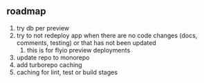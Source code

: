 ## roadmap

1. try db per preview
2. try to not redeploy app when there are no code changes (docs, comments, testing) or that has not been updated
   1. this is for flyio preview deployments
3. update repo to monorepo
4. add turborepo caching
5. caching for lint, test or build stages
